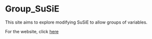 # Group_SuSiE

This site aims to explore modifying SuSiE to allow groups of variables.

For the website, click [here][]

[here]: https://andrewg3311.github.io/Group_SuSiE/

